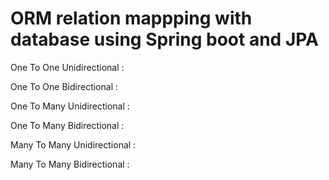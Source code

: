 # ORM relation mappping with database using Spring boot and JPA

One To One Unidirectional :



One To One Bidirectional :




One To Many Unidirectional :



One To Many Bidirectional :



Many To Many Unidirectional :



Many To Many Bidirectional :

